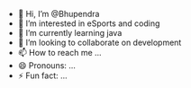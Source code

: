 - 👋 Hi, I’m @Bhupendra
- 👀 I’m interested in eSports and coding 
- 🌱 I’m currently learning java
- 💞️ I’m looking to collaborate on development 
- 📫 How to reach me ...
- 😄 Pronouns: ...
- ⚡ Fun fact: ...

<!---
MustBeCoy/MustBeCoy is a ✨ special ✨ repository because its `README.md` (this file) appears on your GitHub profile.
You can click the Preview link to take a look at your changes.
--->
